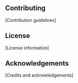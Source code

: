 
## Contributing
[Contribution guidelines]

## License
[License information]

## Acknowledgements
[Credits and acknowledgements]
